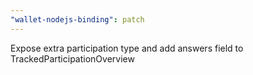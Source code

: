 ```yaml
---
"wallet-nodejs-binding": patch
---
```


Expose extra participation type and add answers field to TrackedParticipationOverview
